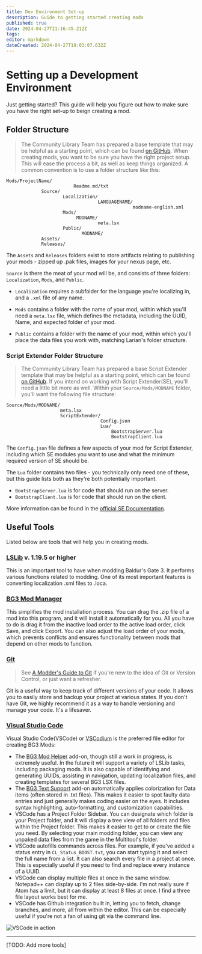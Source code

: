 ```yaml
---
title: Dev Environment Set-up
description: Guide to getting started creating mods
published: true
date: 2024-04-27T21:16:45.212Z
tags: 
editor: markdown
dateCreated: 2024-04-27T19:03:07.632Z
---
```


<div class="row">
  <div class="col col-offset-1 col-10">

# Setting up a Development Environment
Just getting started? This guide will help you figure out how to make sure you have the right set-up to beign creating a mod.

  </div>
</div>
<div class="row">
  <div class="col col-offset-1 col-10">
    
## Folder Structure
> The Community Library Team has prepared a base template that may be helpful as a starting point, which can be found [on GitHub](https://github.com/BG3-Community-Library-Team/Sample-Template).
When creating mods, you want to be sure you have the right project setup. This will ease the process a bit, as well as keep things organized. A common convention is to use a folder structure like this:
```
Mods/ProjectName/
						 Readme.md/txt
             Source/
                     Localization/
                                  LANGUAGENAME/
                                               modname-english.xml
                     Mods/
                          MODNAME/
                                  meta.lsx
                     Public/
                            MODNAME/
             Assets/
             Releases/
```

The `Assets` and `Releases` folders exist to store artifacts relating to publishing your mods - zipped up .pak files, images for your nexus page, etc. 

`Source` is there the meat of your mod will be, and consists of three folders: `Localization`, `Mods`, and `Public`. 
- `Localization` requires a subfolder for the language you're localizing in, and a `.xml` file of any name.
- `Mods` contains a folder with the name of your mod, within which you'll need a `meta.lsx` file, which defines the metadata, including the UUID, Name, and expected folder of your mod.
- `Public` contains a folder with the name of your mod, within which you'll place the data files you work with, matching Larian's folder structure. 

  </div>
</div>
<div class="row">
  <div class="col col-offset-1 col-10">
 
### Script Extender Folder Structure
> The Community Library Team has prepared a base Script Extender template that may be helpful as a starting point, which can be found [on GitHub](https://github.com/BG3-Community-Library-Team/SETemplate).
If you intend on working with Script Extender(SE), you'll need a little bit more as well. Within your `Source/Mods/MODNAME` folder, you'll want the following file structure:
```
Source/Mods/MODNAME/
                    meta.lsx
                    ScriptExtender/
                                   Config.json
                                   Lua/
                                       BootstrapServer.lua
                                       BootstrapClient.lua
```

The `Config.json` file defines a few aspects of your mod for Script Extender, including which SE modules you want to use and what the minimum required version of SE should be.

The `Lua` folder contains two files - you technically only need one of these, but this guide lists both as they're both potentially important.
- `BootstrapServer.lua` is for code that should run on the server.
- `BootstrapClient.lua` is for code that should run on the client.

More information can be found in the [official SE Documentation](https://github.com/Norbyte/bg3se/blob/main/Docs/API.md#getting-started).


  </div>
</div>
<div class="row">
  <div class="col col-offset-1 col-10">
    
## Useful Tools
Listed below are tools that will help you in creating mods.

  </div>
</div>
<div class="row">
  <div class="col col-offset-1 col-10">
    
### [LSLib](https://github.com/Norbyte/lslib/releases) v. 1.19.5 or higher
This is an important tool to have when modding Baldur's Gate 3. It performs various functions related to modding. One of its most important features is converting localization .xml files to .loca.


  </div>
</div>
<div class="row">
  <div class="col col-offset-1 col-10">
    
### [BG3 Mod Manager](https://github.com/LaughingLeader/BG3ModManager)
This simplifies the mod installation process. You can drag the .zip file of a mod into this program, and it will install it automatically for you. All you have to do is drag it from the inactive load order to the active load order, click Save, and click Export. You can also adjust the load order of your mods, which prevents conflicts and ensures functionality between mods that depend on other mods to function.


  </div>
</div>
<div class="row">
  <div class="col col-offset-1 col-10">
    
### [Git](https://git-scm.com/downloads/)
> See [A Modder's Guide to Git](Tools/modders-guide-to-git) if you're new to the idea of Git or Version Control, or just want a refresher.

Git is a useful way to keep track of different versions of your code. It allows you to easily store and backup your project at various states. If you don't have Git, we highly recommend it as a way to handle versioning and manage your code. It's a lifesaver.


  </div>
</div>
<div class="row">
  <div class="col col-offset-1 col-10">

### [Visual Studio Code](https://code.visualstudio.com/)
Visual Studio Code(VSCode) or [VSCodium](https://vscodium.com/) is the preferred file editor for creating BG3 Mods:
- The [BG3 Mod Helper](https://marketplace.visualstudio.com/items?itemName=ghostboats.bg3-mod-helper) add-on, though still a work in progress, is extremely useful. In the future it will support a variety of LSLib tasks, including packaging mods. It is also capable of identifying and generating UUIDs, assisting in navigation, updating localization files, and creating templates for several BG3 LSX files.
- The [BG3 Text Support](https://marketplace.visualstudio.com/items?itemName=chromosome16.bg3-text-support) add-on automatically applies colorization for Data items (often stored in .txt files). This makes it easier to spot faulty data entries and just generally makes coding easier on the eyes. It includes syntax highlighting, auto-formatting, and customization capabilities.
- VSCode has a Project Folder Sidebar. You can designate which folder is your Project folder, and it will display a tree view of all folders and files within the Project folder. This makes it easier to get to or create the file you need. By selecting your main modding folder, you can view any unpaked data files from the game in the Multitool's folder.
- VSCode autofills commands across files. For example, if you've added a status entry in `CL_Status_BOOST.txt`, you can start typing it and select the full name from a list. It can also search every file in a project at once. This is especially useful if you need to find and replace every instance of a UUID.
- VSCode can display multiple files at once in the same window. Notepad++ can display up to 2 files side-by-side. I'm not really sure if Atom has a limit, but it can display at least 8 files at once. I find a three file layout works best for me.
- VSCode has Github integration built in, letting you to fetch, change branches, and more, all from within the editor. This can be especially useful if you're not a fan of using git via the command line.

![VSCode in action](https://i.imgur.com/Wi9zXr0.png)

---
    
[TODO: Add more tools]
  
</div>
